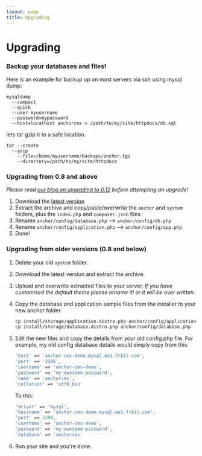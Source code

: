 ```yaml
---
layout: page
title: Upgrading
---
```


# Upgrading

### Backup your databases and files!

Here is an example for backup up on most servers via ssh using mysql dump:

```
mysqldump
  --compact
  --quick
  --user myusername
  --password=mypassword
  --host=localhost anchorcms > /path/to/my/site/httpdocs/db.sql
```

lets tar gzip it to a safe location.

```
tar --create
  --gzip
	--file=/home/myusername/backups/anchor.tgz
	--directory=/path/to/my/site/httpdocs
```

### Upgrading from 0.8 and above
*Please read [our blog on upgrading to 0.12](//http://blog.anchorcms.com/posts/012-installation-upgrade) before attempting an upgrade!*

1. Download the [latest version](//anchorcms.com/download)
2. Extract the archive and copy/paste/overwrite the `anchor` and `system` folders, plus the `index.php` and `composer.json` files.
3. Rename `anchor/config/database.php` --> `anchor/config/db.php`
4. Rename `anchor/config/application.php` --> `anchor/config/app.php`
5. Done!

### Upgrading from older versions (0.8 and below)

1. Delete your old `system` folder.
2. Download the latest version and extract the archive.
3. Upload and overwrite extracted files to your server.
  *If you have customised the default theme please rename it! or it will be over written.*
4. Copy the database and application sample files from the installer to your new anchor folder.

   ``` txt
   cp install/storage/application.distro.php anchor/config/application.php
   cp install/storage/database.distro.php anchor/config/database.php
   ```
  
5. Edit the new files and copy the details from your old config.php file.
   For example, my old config database details would simply copy from this:
  
   ``` php
   'host' => 'anchor-cms-demo.mysql.eu1.frbit.com',
   'port' => '3306',
   'username' => 'anchor-cms-demo',
   'password' => 'my-awesome-password',
   'name' => 'anchorcms',
   'collation' => 'utf8_bin'
   ```
  
   To this:
  
   ``` php
   'driver' => 'mysql',
   'hostname' => 'anchor-cms-demo.mysql.eu1.frbit.com',
   'port' => 3306,
   'username' => 'anchor-cms-demo',
   'password' => 'my-awesome-password',
   'database' => 'anchorcms'
   ```
  
6. Run your site and you're done.
